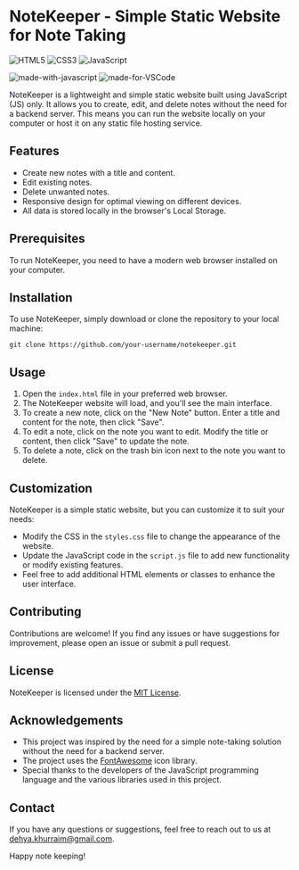 # NoteKeeper - Simple Static Website for Note Taking

![HTML5](https://img.shields.io/badge/html5-%23E34F26.svg?style=for-the-badge&logo=html5&logoColor=white)
![CSS3](https://img.shields.io/badge/css3-%231572B6.svg?style=for-the-badge&logo=css3&logoColor=white)
![JavaScript](https://img.shields.io/badge/javascript-%23323330.svg?style=for-the-badge&logo=javascript&logoColor=%23F7DF1E)

![made-with-javascript](https://img.shields.io/badge/Frontend%20with-JavaScript-1f425f.svg)
![made-for-VSCode](https://img.shields.io/badge/Made%20for-VSCode-1f425f.svg)

NoteKeeper is a lightweight and simple static website built using JavaScript (JS) only. It allows you to create, edit, and delete notes without the need for a backend server. This means you can run the website locally on your computer or host it on any static file hosting service.

## Features

- Create new notes with a title and content.
- Edit existing notes.
- Delete unwanted notes.
- Responsive design for optimal viewing on different devices.
- All data is stored locally in the browser's Local Storage.

## Prerequisites

To run NoteKeeper, you need to have a modern web browser installed on your computer.

## Installation

To use NoteKeeper, simply download or clone the repository to your local machine:

```
git clone https://github.com/your-username/notekeeper.git
```

## Usage

1. Open the `index.html` file in your preferred web browser.
2. The NoteKeeper website will load, and you'll see the main interface.
3. To create a new note, click on the "New Note" button. Enter a title and content for the note, then click "Save".
4. To edit a note, click on the note you want to edit. Modify the title or content, then click "Save" to update the note.
5. To delete a note, click on the trash bin icon next to the note you want to delete.

## Customization

NoteKeeper is a simple static website, but you can customize it to suit your needs:

- Modify the CSS in the `styles.css` file to change the appearance of the website.
- Update the JavaScript code in the `script.js` file to add new functionality or modify existing features.
- Feel free to add additional HTML elements or classes to enhance the user interface.

## Contributing

Contributions are welcome! If you find any issues or have suggestions for improvement, please open an issue or submit a pull request.

## License

NoteKeeper is licensed under the [MIT License](https://opensource.org/licenses/MIT).

## Acknowledgements

- This project was inspired by the need for a simple note-taking solution without the need for a backend server.
- The project uses the [FontAwesome](https://fontawesome.com/) icon library.
- Special thanks to the developers of the JavaScript programming language and the various libraries used in this project.

## Contact

If you have any questions or suggestions, feel free to reach out to us at dehya.khurraim@gmail.com.

Happy note keeping!
